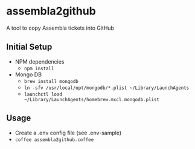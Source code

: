 # assembla2github

A tool to copy Assembla tickets into GitHub

## Initial Setup
- NPM dependencies
  - `npm install`
- Mongo DB
  - `brew install mongodb`
  - `ln -sfv /usr/local/opt/mongodb/*.plist ~/Library/LaunchAgents`
  - `launchctl load ~/Library/LaunchAgents/homebrew.mxcl.mongodb.plist`

## Usage
- Create a .env config file (see .env-sample)
- `coffee assembla2github.coffee`
